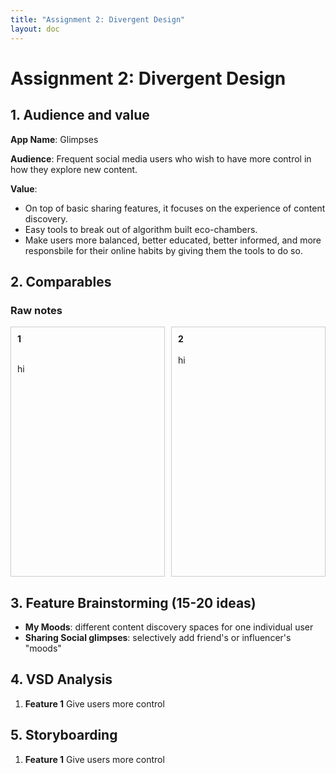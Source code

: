 ```yaml
---
title: "Assignment 2: Divergent Design"
layout: doc
---
```


# Assignment 2: Divergent Design


## 1. Audience and value
**App Name**: Glimpses

**Audience**: Frequent social media users who wish to have more control in how they explore new content.

**Value**: 
- On top of basic sharing features, it focuses on the experience of content discovery.
- Easy tools to break out of algorithm built eco-chambers.
- Make users more balanced, better educated, better informed, and more responsbile for their online habits by giving them the tools to do so.


## 2. Comparables

### Raw notes

<div style="display: flex; justify-content: space-between;">

<div style="border: 1px solid #ccc; padding: 10px; width: 49%; box-sizing: border-box; height: 400px; overflow-y: auto;">
  <strong>1</strong><br><br>
  
hi
</div>

<div style="border: 1px solid #ccc; padding: 10px; width: 49%; box-sizing: border-box; height: 400px; overflow-y: auto;">
  <strong>2</strong><br><br>
  hi

</div>

</div>




## 3. Feature Brainstorming (15-20 ideas)


- **My Moods**: different content discovery spaces for one individual user
- **Sharing Social glimpses**: selectively add friend's or influencer's "moods"





## 4. VSD Analysis
1. **Feature 1** Give users more control 


## 5. Storyboarding
1. **Feature 1** Give users more control 
